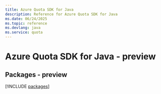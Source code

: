 ```yaml
---
title: Azure Quota SDK for Java
description: Reference for Azure Quota SDK for Java
ms.date: 06/24/2025
ms.topic: reference
ms.devlang: java
ms.service: quota
---
```

# Azure Quota SDK for Java - preview
## Packages - preview
[!INCLUDE [packages](quota-index.md)]